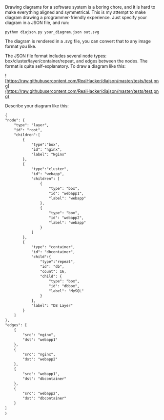 Drawing diagrams for a software system is a boring chore, and it is hard to make everything aligned and symmetrical. This is my attempt to make diagram drawing a programmer-friendly experience. Just specify your diagram in a JSON file, and run:

	python diajson.py your_diagram.json out.svg
	
The diagram is rendered in a .svg file, you can convert that to any image format you like.

The JSON file format includes several node types: box/cluster/layer/container/repeat, and edges between the nodes. The format is quite self-explanatory. To draw a diagram like this:

![https://raw.githubusercontent.com/RealHacker/diajson/master/tests/test.png](https://raw.githubusercontent.com/RealHacker/diajson/master/tests/test.png)

Describe your diagram like this:

	{
	"node": {
		"type": "layer",
		"id": "root",
		"children":[
			{
				"type":"box",
				"id": "nginx",
				"label": "Nginx"
			},
			{
				"type":"cluster",
				"id": "webapp",
				"children": [
					{
						"type": "box",
						"id": "webapp1",
						"label": "webapp"
					},
					{
						"type": "box",
						"id": "webapp2",
						"label": "webapp"
					}
				]
			},
			{
				"type": "container",
				"id": "dbcontainer",
				"child":{
					"type":"repeat",
					"id": "db",
					"count": 16,
					"child": {
						"type": "box",
						"id": "dbbox",
						"label": "MySQL"
					}
				},
				"label": "DB Layer"
			}
		]
	},
	"edges": [
		{
			"src": "nginx",
			"dst": "webapp1"
		},
		{
			"src": "nginx",
			"dst": "webapp2"
		},
		{
			"src": "webapp1",
			"dst": "dbcontainer"
		},
		{
			"src": "webapp2",
			"dst": "dbcontainer"
		}
	］
	｝
	
	




